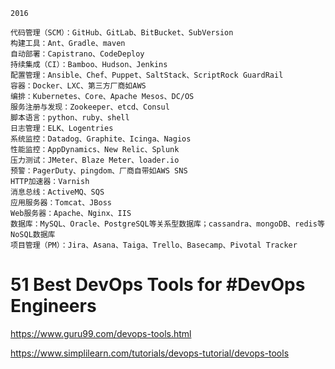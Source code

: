 ```rub
2016

代码管理（SCM）：GitHub、GitLab、BitBucket、SubVersion
构建工具：Ant、Gradle、maven
自动部署：Capistrano、CodeDeploy
持续集成（CI）：Bamboo、Hudson、Jenkins
配置管理：Ansible、Chef、Puppet、SaltStack、ScriptRock GuardRail
容器：Docker、LXC、第三方厂商如AWS
编排：Kubernetes、Core、Apache Mesos、DC/OS
服务注册与发现：Zookeeper、etcd、Consul
脚本语言：python、ruby、shell
日志管理：ELK、Logentries
系统监控：Datadog、Graphite、Icinga、Nagios
性能监控：AppDynamics、New Relic、Splunk
压力测试：JMeter、Blaze Meter、loader.io
预警：PagerDuty、pingdom、厂商自带如AWS SNS
HTTP加速器：Varnish
消息总线：ActiveMQ、SQS
应用服务器：Tomcat、JBoss
Web服务器：Apache、Nginx、IIS
数据库：MySQL、Oracle、PostgreSQL等关系型数据库；cassandra、mongoDB、redis等NoSQL数据库
项目管理（PM）：Jira、Asana、Taiga、Trello、Basecamp、Pivotal Tracker
```

# 51 Best DevOps Tools for #DevOps Engineers
https://www.guru99.com/devops-tools.html

https://www.simplilearn.com/tutorials/devops-tutorial/devops-tools
